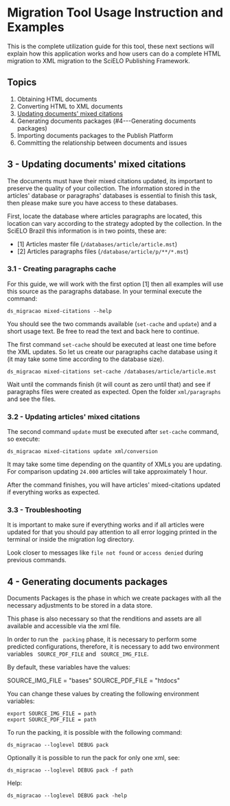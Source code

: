 # Migration Tool Usage Instruction and Examples

This is the complete utilization guide for this tool, these next sections will explain how this application works and how users can do a complete HTML migration to XML migration to the SciELO Publishing Framework.

## Topics
1. Obtaining HTML documents
2. Converting HTML to XML documents
3. [Updating documents' mixed citations](#3-\--updating-documents-mixed-citations)
4. Generating documents packages (#4-\--Generating documents packages)
5. Importing documents packages to the Publish Platform
6. Committing the relationship between documents and issues

## 3 - Updating documents' mixed citations

The documents must have their mixed citations updated, its important to preserve the quality of your collection. The information stored in the articles' database or paragraphs' databases is essential to finish this task, then please make sure you have access to these databases.

First, locate the database where articles paragraphs are located, this location can vary according to the strategy adopted by the collection. In the SciELO Brazil this information is in two points, these are:
- [1] Articles master file (`/databases/article/article.mst`)
- [2] Articles paragraphs files (`/database/article/p/**/*.mst`)

### 3.1 - Creating paragraphs cache

For this guide, we will work with the first option [1] then all examples will use this source as the paragraphs database. In your terminal execute the command:

```shell
ds_migracao mixed-citations --help
```

You should see the two commands available (`set-cache` and `update`) and a short usage text. Be free to read the text and back here to continue.

The first command `set-cache` should be executed at least one time before the XML updates. So let us create our paragraphs cache database using it (it may take some time according to the database size).

```shell
ds_migracao mixed-citations set-cache /databases/article/article.mst
```

Wait until the commands finish (it will count as zero until that) and see if paragraphs files were created as expected. Open the folder `xml/paragraphs` and see the files.

### 3.2 - Updating articles' mixed citations

The second command `update` must be executed after `set-cache` command, so execute:
```shell
ds_migracao mixed-citations update xml/conversion
```

It may take some time depending on the quantity of XMLs you are updating. For comparison updating `24.000` articles will take approximately 1 hour.

After the command finishes, you will have articles' mixed-citations updated if everything works as expected.

### 3.3 - Troubleshooting 

It is important to make sure if everything works and if all articles were updated for that you should pay attention to all error logging printed in the terminal or inside the migration log directory.

Look closer to messages like `file not found` or `access denied` during previous commands.

## 4 - Generating documents packages

Documents Packages is the phase in which we create packages with all the necessary adjustments to be stored in a data store.

This phase is also necessary so that the renditions and assets are all available and accessible via the xml file.
 
In order to run the `` packing`` phase, it is necessary to perform some predicted configurations, therefore, it is necessary to add two environment variables `` SOURCE_PDF_FILE`` and `` SOURCE_IMG_FILE``.

By default, these variables have the values:

SOURCE_IMG_FILE = "bases"
SOURCE_PDF_FILE = "htdocs"

You can change these values by creating the following environment variables:

```shell
export SOURCE_IMG_FILE = path
export SOURCE_PDF_FILE = path
```

To run the packing, it is possible with the following command:

```shell
ds_migracao --loglevel DEBUG pack
```

Optionally it is possible to run the pack for only one xml, see:

```shell
ds_migracao --loglevel DEBUG pack -f path
```

Help:

```shell
ds_migracao --loglevel DEBUG pack -help
```
